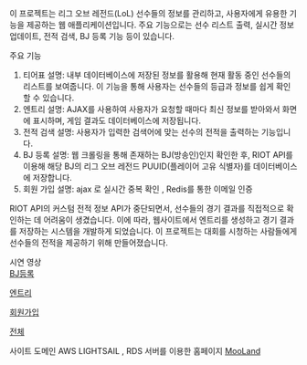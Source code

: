 이 프로젝트는 리그 오브 레전드(LoL) 선수들의 정보를 관리하고, 사용자에게 유용한 기능을 제공하는 웹 애플리케이션입니다. 주요 기능으로는 선수 리스트 출력, 실시간 정보 업데이트, 전적 검색, BJ 등록 기능 등이 있습니다.

주요 기능
1. 티어표
설명: 내부 데이터베이스에 저장된 정보를 활용해 현재 활동 중인 선수들의 리스트를 보여줍니다. 이 기능을 통해 사용자는 선수들의 등급과 정보를 쉽게 확인할 수 있습니다.
2. 엔트리
설명: AJAX를 사용하여 사용자가 요청할 때마다 최신 정보를 받아와서 화면에 표시하며, 게임 결과도 데이터베이스에 저장됩니다. 
3. 전적 검색
설명: 사용자가 입력한 검색어에 맞는 선수의 전적을 출력하는 기능입니다.
4. BJ 등록
설명: 웹 크롤링을 통해 존재하는 BJ(방송인)인지 확인한 후, RIOT API를 이용해 해당 BJ의 리그 오브 레전드 PUUID(플레이어 고유 식별자)를 데이터베이스에 저장합니다.
5. 회원 가입
설명: ajax 로 실시간 중복 확인 , Redis를 통한 이메일 인증 

RIOT API의 커스텀 전적 정보 API가 중단되면서, 선수들의 경기 결과를 직접적으로 확인하는 데 어려움이 생겼습니다.
이에 따라, 웹사이트에서 엔트리를 생성하고 경기 결과를 저장하는 시스템을 개발하게 되었습니다. 
이 프로젝트는 대회를 시청하는 사람들에게 선수들의 전적을 제공하기 위해 만들어졌습니다.

시연 영상 <br>
[BJ등록](https://www.youtube.com/watch?v=HrG38XwgMI4)

[엔트리](https://www.youtube.com/watch?v=l_PiYY2PLWo&t=22s)

[회원가입](https://youtu.be/xTxG-JccJVw)

[전체](https://youtu.be/2eFRmbX7xBE)


사이트 도메인
AWS LIGHTSAIL , RDS 서버를 이용한 홈페이지 
[MooLand](https://mooland.xyz)
